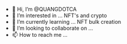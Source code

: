 - 👋 Hi, I’m @QUANGDOTCA
- 👀 I’m interested in ... NFT's and crypto
- 🌱 I’m currently learning ... NFT bulk creation
- 💞️ I’m looking to collaborate on ...
- 📫 How to reach me ...

<!---
QUANGDOTCA/QUANGDOTCA is a ✨ special ✨ repository because its `README.md` (this file) appears on your GitHub profile.
You can click the Preview link to take a look at your changes.
--->
